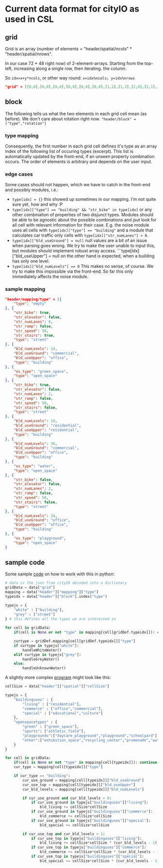 # Current data format for cityIO as used in CSL

## grid

Grid is an array (number of elements = "header/spatial/ncols" * "header/spatial/nrows".

In our case 72 * 48 right now) of 2-element-arrays. Starting from the top-left, increasing along a single row, then iterating. the column.

So ```idx=x+y*ncols```, or other way round: ```x=idx%ncols; y=idx%nrows```

```json
"grid" = [[0,0],[0,0],[0,0],[0,0],[0,0],[0,0],[1,2],[1,3],[2,0],[2,1],[2,0],[1,0],[1,2],[1,2],[0,0],[1,0],[1,1],[1,0],[1,3],[4,0],[2,0],[1,3],[1,1],[1,3],[0,0],[1,3],[1,2],[1,3],[1,1],[1,1],[2,0],[1,3],[3,3],[2,0],[3,3],[3,0],[5,0],[0,0],[2,1],[2,1],[2,0],[2,1],[3,1],[3,2],[3,1],[3,3],[3,0],[3,1],[3,1],[3,0],[2,1],[2,0],[3,3],[3,2],[3,1],[1,1],[1,3],[3,2],[3,3],[3,2] ...
```

## block

The following tells us what the two elements in each grid cell mean (as before). We don't care about rotation right now.
```"header/block" = ["type","rotation"]```

### type mapping

Consequently, the first number in each grid cell defines it's type as an array index of the following list of occuring types (excerpt). This list is automatically updated by the front-end, if an unseen property combination occurs. The order of elements is arbitrary and depends on the user input.

### edge cases

Some cases should not happen, which we have to catch in the front-end and possibly modules, i.e.:

* ```type[idx] = {}``` this showed up sometimes in our mapping. I'm not quite sure yet, how and why :P
* ```type[idx]["type"] == "building" && "str_bike" in type[idx]``` or any other combination of properties of two disjunct types. Modules should be able to be agnostic about the possible combinations and jsut look for all cell with relevant information for their case. E.g. the noise module uses all cells with ```type[idx]["type"] == "building"``` and a module that calculates car traffic only cells with ```type[idx]["str_numLanes"] > 0```.
* ```type[idx]["bld_useGround"] = null``` null values are a bit of an issue when parsing goes wrong. We try to make the user unable to input this, but modules should implement robust array access. ```type[idx]["bld_useUpper"] = null on the other hand is expected, when a building has only one level.
* ```type[idx]["bld_numLevels"] == 0``` This makes no sense, of course. We try to make this impossible via the front-end. So far this only immediately affects the noise module.

### sample mapping

```json
"header/mapping/type" = [{
	"type": "empty"
}, {
	"str_bike": true,
	"str_elevator": false,
	"str_numLanes": 0,
	"str_ramp": false,
	"str_speed": 50,
	"str_stairs": true,
	"type": "street"
}, {
	"bld_numLevels": 14,
	"bld_useGround": "commercial",
	"bld_useUpper": "office",
	"type": "building"
}, {
	"os_type": "green_space",
	"type": "open_space"
}, {
	"str_bike": true,
	"str_elevator": false,
	"str_numLanes": 2,
	"str_ramp": false,
	"str_speed": 50,
	"str_stairs": false,
	"type": "street"
}, {
	"bld_numLevels": 19,
	"bld_useGround": "residential",
	"bld_useUpper": "residential",
	"type": "building"
}, {
	"bld_numLevels": 30,
	"bld_useGround": "commercial",
	"bld_useUpper": "office",
	"type": "building"
}, {
	"os_type": "water",
	"type": "open_space"
}, {
	"str_bike": false,
	"str_elevator": false,
	"str_numLanes": 2,
	"str_ramp": false,
	"str_speed": 50,
	"str_stairs": false,
	"type": "street"
}, {
	"bld_numLevels": 34,
	"bld_useGround": "office",
	"bld_useUpper": "office",
	"type": "building"
}, {
	"os_type": "playground",
	"type": "open_space"
}
```

## sample code

Some sample [code](https://github.com/grasbrook-cityscope/pyGraKPI) on how to work with this in python:

```python
# data is the json from cityIO decoded into a dictionary
gridData = data["grid"]
mapping = data["header"]["mapping"]["type"]
typeidx = data["header"]["block"].index("type")

typejs = {
    "white" : ["building"],
    "grey" : ["street"]
} # this defines all the types we are interested in
    
for cell in gridData:
    if(cell is None or not "type" in mapping[cell[gridDef.typeidx]]): continue

    curtype = gridDef.mapping[cell[gridDef.typeidx]]["type"]
    if curtype in typejs["white"]:
        handleWhiteWater()
    elif curtype in typejs["grey"]:
        handleGreyWater()
    else:
        handleUnknownWater()
```

A slightly more complex [program](https://github.com/grasbrook-cityscope/pyGraKPI) might look like this:

```python
cellSize = data["header"]["spatial"]["cellSize"]

typejs = {
    "buildinguses" : {
        "living" : ["residential"],
        "commerce" : ["office","commercial"],
        "special" : ["educational","culture"]
    },
    "openspacetypes" : {
        "green" : ["green_space"],
        "sports": ["athletic_field"],
        "playgrounds":["daycare_playground","playground","schoolyard"],
        "other":["exhibition_space","recycling_center","promenade","water"]
    }
}

for cell in gridData:
    if(cell is None or not "type" in mapping[cell[typeidx]]): continue
    cur_type = mapping[cell[typeidx]]["type"]

    if cur_type == "building":
        cur_use_ground = mapping[cell[typeidx]]["bld_useGround"]
        cur_use_top = mapping[cell[typeidx]]["bld_useUpper"]
        cur_bld_levels = mapping[cell[typeidx]]["bld_numLevels"]

        if cur_use_ground and cur_bld_levels > 0:
            if cur_use_ground in typejs["buildinguses"]["living"]:
                bld_living += cellSize*cellSize
            if cur_use_ground in typejs["buildinguses"]["commerce"]:
                bld_commerce += cellSize*cellSize
            if cur_use_ground in typejs["buildinguses"]["special"]:
                bld_special += cellSize*cellSize

        if cur_use_top and cur_bld_levels > 1:
            if cur_use_top in typejs["buildinguses"]["living"]:
                bld_living += cellSize*cellSize * (cur_bld_levels - 1)
            if cur_use_top in typejs["buildinguses"]["commerce"]:
                bld_commerce += cellSize*cellSize * (cur_bld_levels - 1)
            if cur_use_top in typejs["buildinguses"]["special"]:
                bld_special += cellSize*cellSize * (cur_bld_levels - 1)
```